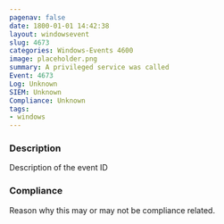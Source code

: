 ```yaml
---
pagenav: false
date: 1800-01-01 14:42:38
layout: windowsevent
slug: 4673
categories: Windows-Events 4600
image: placeholder.png
summary: A privileged service was called
Event: 4673
Log: Unknown
SIEM: Unknown
Compliance: Unknown
tags:
- windows
---
```


### Description

Description of the event ID

### Compliance

Reason why this may or may not be compliance related.
